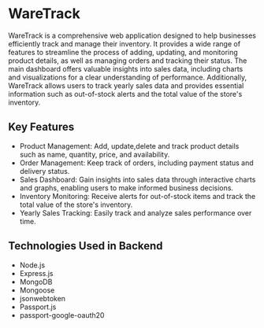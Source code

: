 # WareTrack

WareTrack is a comprehensive web application designed to help businesses efficiently track and manage their inventory. It provides a wide range of features to streamline the process of adding, updating, and monitoring product details, as well as managing orders and tracking their status.
The main dashboard offers valuable insights into sales data, including charts and visualizations for a clear understanding of performance.
Additionally, WareTrack allows users to track yearly sales data and provides essential information such as out-of-stock alerts and the total value of the store's inventory.

## Key Features

- Product Management: Add, update,delete and track product details such as name, quantity, price, and availability.
- Order Management: Keep track of orders, including payment status and delivery status.
- Sales Dashboard: Gain insights into sales data through interactive charts and graphs, enabling users to make informed business decisions.
- Inventory Monitoring: Receive alerts for out-of-stock items and track the total value of the store's inventory.
- Yearly Sales Tracking: Easily track and analyze sales performance over time.

## Technologies Used in Backend

- Node.js
- Express.js
- MongoDB
- Mongoose
- jsonwebtoken
- Passport.js
- passport-google-oauth20
